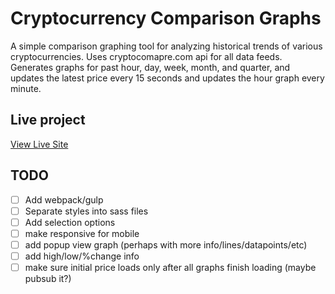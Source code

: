 # Cryptocurrency Comparison Graphs
A simple comparison graphing tool for analyzing historical trends of various cryptocurrencies.
Uses cryptocomapre.com api for all data feeds.
Generates graphs for past hour, day, week, month, and quarter, and updates the latest price every 15 seconds and updates the hour graph every minute.

## Live project
[View Live Site](https://zwelden.github.io/crypto-comparison-graphs/)

## TODO
- [ ] Add webpack/gulp
- [ ] Separate styles into sass files
- [ ] Add selection options
- [ ] make responsive for mobile
- [ ] add popup view graph (perhaps with more info/lines/datapoints/etc)
- [ ] add high/low/%change info
- [ ] make sure initial price loads only after all graphs finish loading (maybe pubsub it?)

